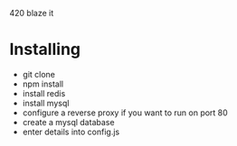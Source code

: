 420 blaze it

# Installing

- git clone
- npm install
- install redis
- install mysql
- configure a reverse proxy if you want to run on port 80
- create a mysql database
- enter details into config.js
